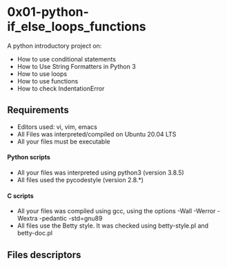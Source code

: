 # 0x01-python-if_else_loops_functions
A python introductory project on:

- How to use conditional statements
- How to Use String Formatters in Python 3
- How to use loops
- How to use functions
- How to check IndentationError

## Requirements
- Editors used: vi, vim, emacs
- All Files was  interpreted/compiled on Ubuntu 20.04 LTS 
- All your files must be executable

#### Python scripts
- All your files was interpreted using python3 (version 3.8.5)
- All files used the pycodestyle (version 2.8.*)

#### C scripts
- All your files was compiled using gcc, using the options -Wall -Werror -Wextra -pedantic -std=gnu89
- All files use the Betty style. It was checked using betty-style.pl and betty-doc.pl

## Files descriptors
